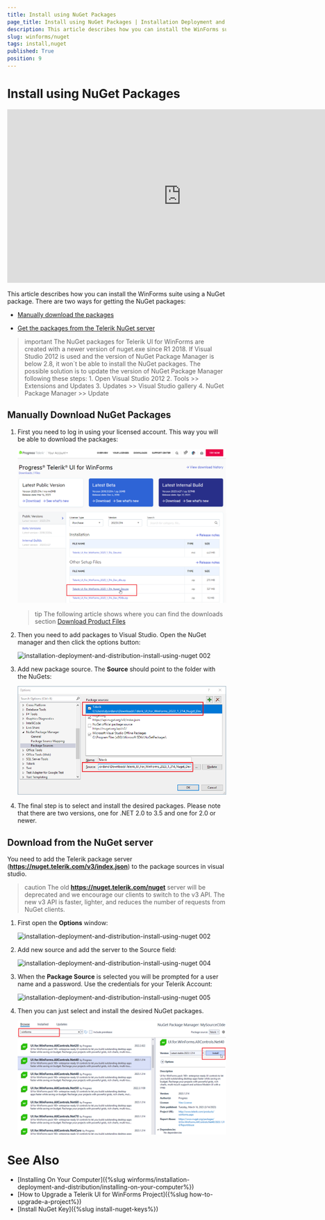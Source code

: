 ```yaml
---
title: Install using NuGet Packages
page_title: Install using NuGet Packages | Installation Deployment and Distribution
description: This article describes how you can install the WinForms suite using a NuGet package.   
slug: winforms/nuget
tags: install,nuget
published: True
position: 9
---
```


# Install using NuGet Packages

<iframe width="800" height="400" src="https://www.youtube.com/embed/c3m_BLMXNDk" frameborder="0" allow="accelerometer; autoplay; encrypted-media; gyroscope; picture-in-picture" allowfullscreen></iframe>

This article describes how you can install the WinForms suite using a NuGet package. There are two ways for getting the NuGet packages:

* [Manually download the packages](#manually-download-nuget-packages)

* [Get the packages from the Telerik NuGet server](#download-from-the-nuget-server)


>important The NuGet packages for Telerik UI for WinForms are created with a newer version of nuget.exe since R1 2018. If Visual Studio 2012 is used and the version of NuGet Package Manager is below 2.8, it won`t be able to install the NuGet packages. The possible solution is to update the version of NuGet Package Manager following these steps: 
1\. Open Visual Studio 2012 
2\. Tools >> Extensions and Updates 
3\. Updates >> Visual Studio gallery 
4\. NuGet Package Manager >> Update 
>

## Manually Download NuGet Packages

1. First you need to log in using your licensed account. This way you will be able to download the packages:

	![installation-deployment-and-distribution-install-using-nuget 001](images/installation-deployment-and-distribution-install-using-nuget001.png)

	>tip The following article shows where you can find the downloads section [Download Product Files](https://docs.telerik.com/devtools/winforms/installation-and-upgrades/download-product-files)
	
1. Then you need to add packages to Visual Studio. Open the NuGet manager and then click the options button:
	
	![installation-deployment-and-distribution-install-using-nuget 002](images/installation-deployment-and-distribution-install-using-nuget002.png)

1. Add new package source. The __Source__ should point to the folder with the NuGets:
	
	![installation-deployment-and-distribution-install-using-nuget 003](images/installation-deployment-and-distribution-install-using-nuget003.png)

1. The final step is to select and install the desired packages. Please note that there are two versions, one for .NET 2.0 to 3.5 and one for 2.0 or newer. 

## Download from the NuGet server

You need to add the Telerik package server (**https://nuget.telerik.com/v3/index.json**) to the package sources in visual studio.

>caution The old **https://nuget.telerik.com/nuget** server will be deprecated and we encourage our clients to switch to the v3 API. The new v3 API is faster, lighter, and reduces the number of requests from NuGet clients.  

1. First open the __Options__ window: 

	![installation-deployment-and-distribution-install-using-nuget 002](images/installation-deployment-and-distribution-install-using-nuget002.png)

1. Add new source and add the server to the Source field:

	![installation-deployment-and-distribution-install-using-nuget 004](images/installation-deployment-and-distribution-install-using-nuget004.png)

1. When the __Package Source__ is selected you will be prompted for a user name and a password. Use the credentials for your Telerik Account:

	![installation-deployment-and-distribution-install-using-nuget 005](images/installation-deployment-and-distribution-install-using-nuget005.png)

1. Then you can just select and install the desired NuGet packages.

    ![installation-deployment-and-distribution-install-using-nuget 006](images/installation-deployment-and-distribution-install-using-nuget006.png)

# See Also

* [Installing On Your Computer]({%slug winforms/installation-deployment-and-distribution/installing-on-your-computer%})
* [How to Upgrade a Telerik UI for WinForms Project]({%slug how-to-upgrade-a-project%})
* [Install NuGet Key]({%slug install-nuget-keys%})